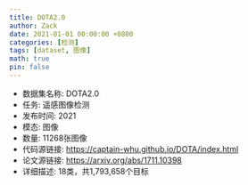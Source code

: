 ```yaml
---
title: DOTA2.0
author: Zack
date: 2021-01-01 00:00:00 +0800
categories: [检测]
tags: [dataset, 图像]
math: true
pin: false
---
```

- 数据集名称: DOTA2.0
- 任务: 遥感图像检测
- 发布时间: 2021
- 模态: 图像
- 数量: 11268张图像
- 代码源链接: https://captain-whu.github.io/DOTA/index.html
- 论文源链接: https://arxiv.org/abs/1711.10398
- 详细描述:  18类，共1,793,658个目标
